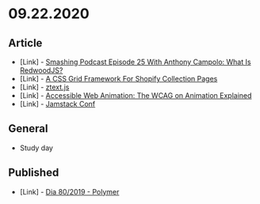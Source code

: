 # 09.22.2020

## Article

- \[Link\] - [Smashing Podcast Episode 25 With Anthony Campolo: What Is RedwoodJS?](https://www.smashingmagazine.com/2020/09/smashing-podcast-episode-25/)
- \[Link\] - [A CSS Grid Framework For Shopify Collection Pages](https://www.smashingmagazine.com/2020/09/css-grid-framework-shopify-collection-pages/)
- \[Link\] - [ztext.js](https://css-tricks.com/ztext-js/)
- \[Link\] - [Accessible Web Animation: The WCAG on Animation Explained](https://css-tricks.com/accessible-web-animation-the-wcag-on-animation-explained/)
- \[Link\] - [Jamstack Conf](https://css-tricks.com/jamstack-conf/)

## General

- Study day

## Published

- \[Link\] - [Dia 80/2019 - Polymer](https://nerdcalistenico.com.br/hemersonvianna/artigos/daysofcode/2019/dia-80-polymer/)
